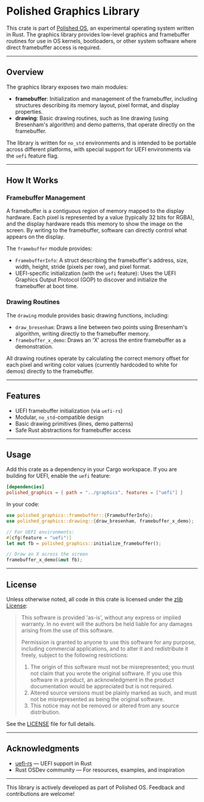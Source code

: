 # Polished Graphics Library

This crate is part of [Polished OS](../README.md), an experimental operating system written in Rust. The graphics library provides low-level graphics and framebuffer routines for use in OS kernels, bootloaders, or other system software where direct framebuffer access is required.

______________________________________________________________________

## Overview

The graphics library exposes two main modules:

- **framebuffer**: Initialization and management of the framebuffer, including structures describing its memory layout, pixel format, and display properties.
- **drawing**: Basic drawing routines, such as line drawing (using Bresenham's algorithm) and demo patterns, that operate directly on the framebuffer.

The library is written for `no_std` environments and is intended to be portable across different platforms, with special support for UEFI environments via the `uefi` feature flag.

______________________________________________________________________

## How It Works

### Framebuffer Management

A framebuffer is a contiguous region of memory mapped to the display hardware. Each pixel is represented by a value (typically 32 bits for RGBA), and the display hardware reads this memory to show the image on the screen. By writing to the framebuffer, software can directly control what appears on the display.

The `framebuffer` module provides:

- `FramebufferInfo`: A struct describing the framebuffer's address, size, width, height, stride (pixels per row), and pixel format.
- UEFI-specific initialization (with the `uefi` feature): Uses the UEFI Graphics Output Protocol (GOP) to discover and initialize the framebuffer at boot time.

### Drawing Routines

The `drawing` module provides basic drawing functions, including:

- `draw_bresenham`: Draws a line between two points using Bresenham's algorithm, writing directly to the framebuffer memory.
- `framebuffer_x_demo`: Draws an 'X' across the entire framebuffer as a demonstration.

All drawing routines operate by calculating the correct memory offset for each pixel and writing color values (currently hardcoded to white for demos) directly to the framebuffer.

______________________________________________________________________

## Features

- UEFI framebuffer initialization (via `uefi-rs`)
- Modular, `no_std`-compatible design
- Basic drawing primitives (lines, demo patterns)
- Safe Rust abstractions for framebuffer access

______________________________________________________________________

## Usage

Add this crate as a dependency in your Cargo workspace. If you are building for UEFI, enable the `uefi` feature:

```toml
[dependencies]
polished_graphics = { path = "../graphics", features = ["uefi"] }
```

In your code:

```rust
use polished_graphics::framebuffer::{FramebufferInfo};
use polished_graphics::drawing::{draw_bresenham, framebuffer_x_demo};

// For UEFI environments:
#[cfg(feature = "uefi")]
let mut fb = polished_graphics::initialize_framebuffer();

// Draw an X across the screen
framebuffer_x_demo(&mut fb);
```

______________________________________________________________________

## License

Unless otherwise noted, all code in this crate is licensed under the [zlib License](https://zlib.net/zlib_license.html):

> This software is provided 'as-is', without any express or implied warranty. In no event will the authors be held liable for any damages arising from the use of this software.
>
> Permission is granted to anyone to use this software for any purpose, including commercial applications, and to alter it and redistribute it freely, subject to the following restrictions:
>
> 1. The origin of this software must not be misrepresented; you must not claim that you wrote the original software. If you use this software in a product, an acknowledgment in the product documentation would be appreciated but is not required.
> 1. Altered source versions must be plainly marked as such, and must not be misrepresented as being the original software.
> 1. This notice may not be removed or altered from any source distribution.

See the [LICENSE](../LICENSE) file for full details.

______________________________________________________________________

## Acknowledgments

- [uefi-rs](https://github.com/rust-osdev/uefi-rs) — UEFI support in Rust
- Rust OSDev community — For resources, examples, and inspiration

______________________________________________________________________

This library is actively developed as part of Polished OS. Feedback and contributions are welcome!
